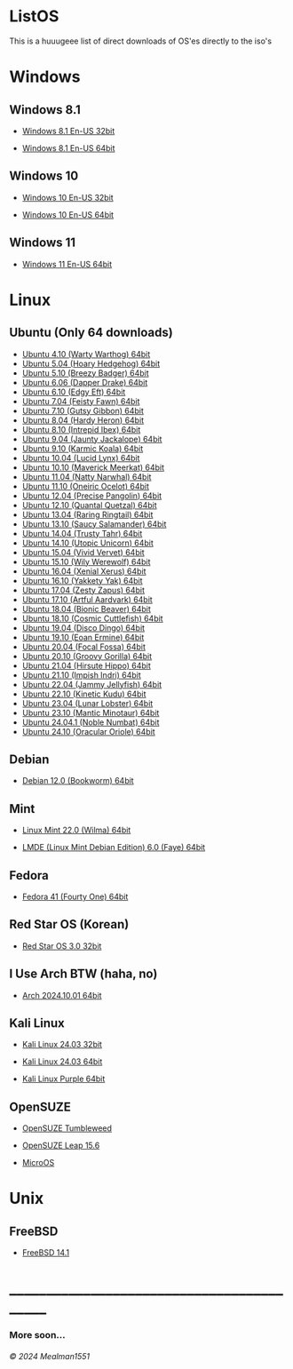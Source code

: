 # ListOS

This is a huuugeee list of direct downloads of OS'es directly to the iso's

# Windows

## Windows 8.1

- [Windows 8.1 En-US 32bit](https://software.download.prss.microsoft.com/dbazure/Win8.1_English_x32.iso?t=6be239ad-1675-4abb-b305-cb4427656b42&P1=1730377394&P2=601&P3=2&P4=MO4WWHi7SR1MeSjW2%2fqrUHYWj4K495E8hcPB9vbg%2bkF2Xt4UIPd%2fCuoc5vZkBUFqaZyaFIUKCe1wdAnLXRNtF72djO6akNgHoHd0jeBo9Yc1zqOIXY1Pk2d2keipQTHXlhjm3Y6qmahjE%2bSs6vCTi01mLiAqixfHPMtCRuR7v%2bBoJdThcJLrXKPiiHFg9tCKgsb%2flz3hbMzBuR6iZU2l%2bPXYf8tIuA6LH12Pv2FmGbQboXJ%2fZCPeYZiHq1bTwf9ACCyGa6c47uM5FGAF88SsTpi%2f%2fBct2sAXDaBtNgctLveEboYmQfWfl4EQzUVfCry5WL3R5JYCbwMonE97mO5CVA%3d%3d)

- [Windows 8.1 En-US 64bit](https://software.download.prss.microsoft.com/dbazure/Win8.1_English_x64.iso?t=6be239ad-1675-4abb-b305-cb4427656b42&P1=1730377394&P2=601&P3=2&P4=ZwwGbWaIAr9kgHctLTP3Q7rJaPan44Oy%2byuaS%2bpa0nZO3YylPpYGGIBuu7MWnIDxtFgXOkXVUSLsRO%2fRxrWS6lKcU5RNqBVhT2lfsFSfcHxKvShURVWOcLFkG45cPkqN4eACRc6urfWHohUiPk6DIGadWYfQ%2fgfhYY9Dc%2fSueIUnHZ79iHCL5enndWyJhd4%2fvn24YCFeGRrdaRBwCkn7IMX%2b1BWEZSHu6pXFOmnv3wxCFJ%2fqtSDaXnpf40VaaRUP%2fMzw8wHGY2VrtDNalVtgv%2feIj1XC%2b1iOjG7xT7OY0m%2biYwQy3Eku8ZLZGDoa9axh1%2bLlKRSP2jalFQtAJ6Oegw%3d%3d)

## Windows 10

- [Windows 10 En-US 32bit](https://software.download.prss.microsoft.com/dbazure/Win10_22H2_English_x32v1.iso?t=1fae8075-bd19-4ac0-a196-7542852f3eef&P1=1730377539&P2=601&P3=2&P4=P%2b%2bZ4ioD9GRxUeRvpL0rtu%2f6lzvd2WDxlbIJurCtBi4KkRY%2fVITMU0o0KscZ9IbHiHBzfFiqAad%2fSn6dqadRDQzxZd2cA%2bU11M%2fbZKyw6v9G%2bOELrMTysp2J7XvO%2fa9DAgHU3IMBVzLXNSPqhfNKI3sLxU9%2bbRWr%2b6QEhdTvCJckx%2bMrX2MwtO80U9O3%2fJiyQ45q1HSzlv4yCqmv7jmqxb1eMY%2fMkitA77dZWPpjm5fAWeHQtdN8w8mNf6J%2bxLJM%2fOdKgiW15BcUwKeX93KK2CwGp%2fRduWKJo7YqjqVxWqykmhKN0j4ZmweCEXXq%2bKwAG7SFs9fTv8M3x%2f54hs3ZUQ%3d%3d)

- [Windows 10 En-US 64bit](https://software.download.prss.microsoft.com/dbazure/Win10_22H2_English_x64v1.iso?t=1fae8075-bd19-4ac0-a196-7542852f3eef&P1=1730377539&P2=601&P3=2&P4=TReCNnEhpNhOKaoI9eRBMrdZl6Ph63NcWRwSshjEkNYugeARgnW7X%2bad4NJDogD2CTQ1GPld6QB5Uuo3anyQOosse8K%2f9fOSsBVuO570QhB5uvrRzOfOjuiBwZmmbPlPik%2fISPsVrbGieT8Knkz%2bqd1WChGHptVHcWwo6%2f0HKqO%2fy8NI%2bpVLV8%2bYOc3bdOfD0okOSBPo9OU8y%2fHTaJdmC8WGz89uAxzIqeZJAI21rifJutxnt1rdb1V03l2mvtookxvd68JMETJOBkk8uLsKpfvlGrq3NTogEra3GZU5Kg4JUj%2baQ2FAGRCdZmQ9Jkq%2bJB0NLzooImgSyM79j3jqtw%3d%3d)

## Windows 11

- [Windows 11 En-US 64bit](https://software.download.prss.microsoft.com/dbazure/Win11_24H2_English_x64.iso?t=5dc384be-ce75-4efe-aed6-1c9097250a00&P1=1730377641&P2=601&P3=2&P4=LGvl4oVUItzb7ydsYRTZt6EzyeNuEI4fqwJYSkATj2MM%2fwDSkE5fKxDNXoZgMZFOoTthfeEi0LrbxdfzQ7w%2fxk6ni7u%2ff9oY8EMX%2bJlDg8EWveq0gniLhxKrNICEYPUbojOlEgU1nVqnlqw%2bGidQUwxuNGWd5QFaxMgZ00WeLk3oGfz9g%2fsEQ7KBSPW%2bBBMESCI1n9IAxdgCNqIGWGfEWDQOWgAhY0iqMrFXxSgvx5nO8z0NgUXMAMzt7%2fPFYwK6kmKT9PNRDNVf7H7xGkT0WrHPKZGbaSSdDIYjc4tzCfydzG5PPFPNYznG36YAepuBMsZ0MOGjKok2cUFolHlx4g%3d%3d)

# Linux

## Ubuntu (Only 64 downloads)

- [Ubuntu 4.10 (Warty Warthog) 64bit](https://old-releases.ubuntu.com/releases/warty/warty-release-install-amd64.iso)
- [Ubuntu 5.04 (Hoary Hedgehog) 64bit](https://old-releases.ubuntu.com/releases/5.04/ubuntu-5.04-install-amd64.iso)
- [Ubuntu 5.10 (Breezy Badger) 64bit](https://old-releases.ubuntu.com/releases/5.10/ubuntu-5.10-install-amd64.iso)
- [Ubuntu 6.06 (Dapper Drake) 64bit](https://old-releases.ubuntu.com/releases/6.06/ubuntu-6.06.1-desktop-amd64.iso)
- [Ubuntu 6.10 (Edgy Eft) 64bit](https://old-releases.ubuntu.com/releases/6.10/ubuntu-6.10-desktop-amd64.iso)
- [Ubuntu 7.04 (Feisty Fawn) 64bit](https://old-releases.ubuntu.com/releases/7.04/ubuntu-7.04-desktop-amd64.iso)
- [Ubuntu 7.10 (Gutsy Gibbon) 64bit](https://old-releases.ubuntu.com/releases/7.10/ubuntu-7.10-desktop-amd64.iso)
- [Ubuntu 8.04 (Hardy Heron) 64bit](https://old-releases.ubuntu.com/releases/8.04.4/ubuntu-8.04.4-desktop-amd64.iso)
- [Ubuntu 8.10 (Intrepid Ibex) 64bit](https://old-releases.ubuntu.com/releases/8.10/ubuntu-8.10-desktop-amd64.iso)
- [Ubuntu 9.04 (Jaunty Jackalope) 64bit](https://old-releases.ubuntu.com/releases/9.04/ubuntu-9.04-desktop-amd64.iso)
- [Ubuntu 9.10 (Karmic Koala) 64bit](https://old-releases.ubuntu.com/releases/9.10/ubuntu-9.10-desktop-amd64.iso)
- [Ubuntu 10.04 (Lucid Lynx) 64bit](https://old-releases.ubuntu.com/releases/10.04.4/ubuntu-10.04.4-desktop-amd64.iso)
- [Ubuntu 10.10 (Maverick Meerkat) 64bit](https://old-releases.ubuntu.com/releases/10.10/ubuntu-10.10-desktop-amd64.iso)
- [Ubuntu 11.04 (Natty Narwhal) 64bit](https://old-releases.ubuntu.com/releases/11.04/ubuntu-11.04-desktop-amd64.iso)
- [Ubuntu 11.10 (Oneiric Ocelot) 64bit](https://old-releases.ubuntu.com/releases/11.10/ubuntu-11.10-desktop-amd64.iso)
- [Ubuntu 12.04 (Precise Pangolin) 64bit](https://old-releases.ubuntu.com/releases/12.04.5/ubuntu-12.04.5-desktop-amd64.iso)
- [Ubuntu 12.10 (Quantal Quetzal) 64bit](https://old-releases.ubuntu.com/releases/12.10/ubuntu-12.10-desktop-amd64.iso)
- [Ubuntu 13.04 (Raring Ringtail) 64bit](https://old-releases.ubuntu.com/releases/13.04/ubuntu-13.04-desktop-amd64.iso)
- [Ubuntu 13.10 (Saucy Salamander) 64bit](https://old-releases.ubuntu.com/releases/13.10/ubuntu-13.10-desktop-amd64.iso)
- [Ubuntu 14.04 (Trusty Tahr) 64bit](https://old-releases.ubuntu.com/releases/14.04.6/ubuntu-14.04.6-desktop-amd64.iso)
- [Ubuntu 14.10 (Utopic Unicorn) 64bit](https://old-releases.ubuntu.com/releases/14.10/ubuntu-14.10-desktop-amd64.iso)
- [Ubuntu 15.04 (Vivid Vervet) 64bit](https://old-releases.ubuntu.com/releases/15.04/ubuntu-15.04-desktop-amd64.iso)
- [Ubuntu 15.10 (Wily Werewolf) 64bit](https://old-releases.ubuntu.com/releases/15.10/ubuntu-15.10-desktop-amd64.iso)
- [Ubuntu 16.04 (Xenial Xerus) 64bit](https://releases.ubuntu.com/16.04.7/ubuntu-16.04.7-desktop-amd64.iso)
- [Ubuntu 16.10 (Yakkety Yak) 64bit](https://old-releases.ubuntu.com/releases/16.10/ubuntu-16.10-desktop-amd64.iso)
- [Ubuntu 17.04 (Zesty Zapus) 64bit](https://old-releases.ubuntu.com/releases/17.04/ubuntu-17.04-desktop-amd64.iso)
- [Ubuntu 17.10 (Artful Aardvark) 64bit](https://old-releases.ubuntu.com/releases/17.10/ubuntu-17.10-desktop-amd64.iso)
- [Ubuntu 18.04 (Bionic Beaver) 64bit](https://releases.ubuntu.com/18.04.6/ubuntu-18.04.6-desktop-amd64.iso)
- [Ubuntu 18.10 (Cosmic Cuttlefish) 64bit](https://old-releases.ubuntu.com/releases/18.10/ubuntu-18.10-desktop-amd64.iso)
- [Ubuntu 19.04 (Disco Dingo) 64bit](https://old-releases.ubuntu.com/releases/19.04/ubuntu-19.04-desktop-amd64.iso)
- [Ubuntu 19.10 (Eoan Ermine) 64bit](https://old-releases.ubuntu.com/releases/19.10/ubuntu-19.10-desktop-amd64.iso)
- [Ubuntu 20.04 (Focal Fossa) 64bit](https://releases.ubuntu.com/20.04.6/ubuntu-20.04.6-desktop-amd64.iso)
- [Ubuntu 20.10 (Groovy Gorilla) 64bit](https://releases.ubuntu.com/20.10/ubuntu-20.10-desktop-amd64.iso)
- [Ubuntu 21.04 (Hirsute Hippo) 64bit](https://releases.ubuntu.com/21.04/ubuntu-21.04-desktop-amd64.iso)
- [Ubuntu 21.10 (Impish Indri) 64bit](https://releases.ubuntu.com/21.10/ubuntu-21.10-desktop-amd64.iso)
- [Ubuntu 22.04 (Jammy Jellyfish) 64bit](https://releases.ubuntu.com/22.04.3/ubuntu-22.04.3-desktop-amd64.iso)
- [Ubuntu 22.10 (Kinetic Kudu) 64bit](https://releases.ubuntu.com/22.10/ubuntu-22.10-desktop-amd64.iso)
- [Ubuntu 23.04 (Lunar Lobster) 64bit](https://releases.ubuntu.com/23.04/ubuntu-23.04-desktop-amd64.iso)
- [Ubuntu 23.10 (Mantic Minotaur) 64bit](https://releases.ubuntu.com/23.10/ubuntu-23.10-desktop-amd64.iso)
- [Ubuntu 24.04.1 (Noble Numbat) 64bit](https://releases.ubuntu.com/noble/ubuntu-24.04.1-desktop-amd64.iso)
- [Ubuntu 24.10 (Oracular Oriole) 64bit](https://releases.ubuntu.com/oracular/ubuntu-24.10-desktop-amd64.iso)


## Debian

- [Debian 12.0 (Bookworm) 64bit](https://cdimage.debian.org/mirror/cdimage/archive/bookworm_di_rc4/amd64/iso-dvd/debian-bookworm-DI-rc4-amd64-DVD-1.iso)

## Mint

- [Linux Mint 22.0 (Wilma) 64bit](https://mirrors.cicku.me/linuxmint/iso/stable/22/linuxmint-22-cinnamon-64bit.iso)

- [LMDE (Linux Mint Debian Edition) 6.0 (Faye) 64bit](https://mirrors.cicku.me/linuxmint/iso/debian/lmde-6-cinnamon-64bit.iso)

## Fedora

- [Fedora 41 (Fourty One) 64bit](https://download.fedoraproject.org/pub/fedora/linux/releases/test/41_Beta/Workstation/x86_64/iso/Fedora-Workstation-Live-x86_64-41_Beta-1.2.iso)

## Red Star OS (Korean)
- [Red Star OS 3.0 32bit](https://drive.usercontent.google.com/download?id=1G2hLOXBR44ZT2dOyC7HkVrplqrsenwtA&export=download&authuser=0&confirm=t&uuid=8f2bac73-9ae1-4f50-80ff-9609b35cccfe&at=AN_67v0h0CTaKL5YBEOcDRGZSI9v%3A1730294873983)

## I Use Arch BTW (haha, no)

- [Arch 2024.10.01 64bit](https://geo.mirror.pkgbuild.com/iso/2024.10.01/)

## Kali Linux

- [Kali Linux 24.03 32bit](https://cdimage.kali.org/kali-2024.3/kali-linux-2024.3-installer-i386.iso)

- [Kali Linux 24.03 64bit](https://cdimage.kali.org/kali-2024.3/kali-linux-2024.3-installer-amd64.iso)

- [Kali Linux Purple 64bit](https://cdimage.kali.org/kali-2024.3/kali-linux-2024.3a-installer-purple-amd64.iso)

## OpenSUZE

- [OpenSUZE Tumbleweed](https://download.opensuse.org/tumbleweed/iso/openSUSE-Tumbleweed-DVD-x86_64-Current.iso)

- [OpenSUZE Leap 15.6](https://download.opensuse.org/distribution/leap/15.6/iso/openSUSE-Leap-15.6-DVD-x86_64-Media.iso)

- [MicroOS](https://download.opensuse.org/tumbleweed/iso/openSUSE-MicroOS-DVD-x86_64-Current.iso)

# Unix

## FreeBSD

- [FreeBSD 14.1 ](https://download.freebsd.org/releases/amd64/amd64/ISO-IMAGES/14.1/FreeBSD-14.1-RELEASE-amd64-dvd1.iso)

# __________________________________________

### More soon...

###### © 2024 Mealman1551






